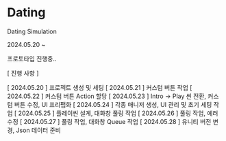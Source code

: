 # Dating
Dating Simulation

2024.05.20 ~

프로토타입 진행중..

[ 진행 사항 ]

[ 2024.05.20 ] 프로젝트 생성 및 세팅
[ 2024.05.21 ] 커스텀 버튼 작업
[ 2024.05.22 ] 커스텀 버튼 Action 할당
[ 2024.05.23 ] Intro -> Play 씬 전환, 커스텀 버튼 수정, UI 프리팹화
[ 2024.05.24 ] 각종 매니저 생성, UI 관리 및 초기 세팅 작업
[ 2024.05.25 ] 플레이씬 설계, 대화창 풀링 작업
[ 2024.05.26 ] 풀링 작업, 에러 수정
[ 2024.05.27 ] 풀링 작업, 대화창 Queue 작업
[ 2024.05.28 ] 유니티 버전 변경, Json 데이터 준비
